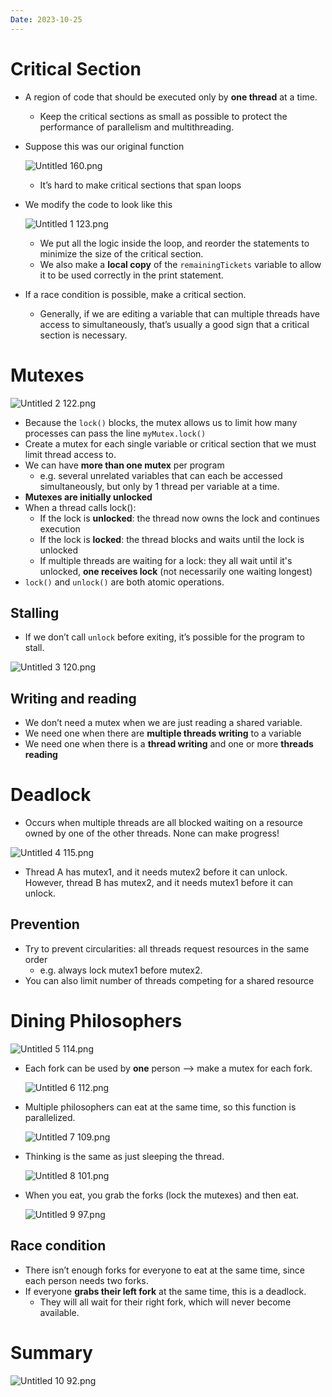 ```yaml
---
Date: 2023-10-25
---
```

# Critical Section

- A region of code that should be executed only by **one thread** at a time.
    - Keep the critical sections as small as possible to protect the performance of parallelism and multithreading.
- Suppose this was our original function
    
    ![Untitled 160.png](attachments/Untitled%20160.png)
    
    - It’s hard to make critical sections that span loops
- We modify the code to look like this
    
    ![Untitled 1 123.png](attachments/Untitled%201%20123.png)
    
    - We put all the logic inside the loop, and reorder the statements to minimize the size of the critical section.
    - We also make a **local copy** of the `remainingTickets` variable to allow it to be used correctly in the print statement.
- If a race condition is possible, make a critical section.
    - Generally, if we are editing a variable that can multiple threads have access to simultaneously, that’s usually a good sign that a critical section is necessary.

# Mutexes

![Untitled 2 122.png](attachments/Untitled%202%20122.png)

- Because the `lock()` blocks, the mutex allows us to limit how many processes can pass the line `myMutex.lock()`
- Create a mutex for each single variable or critical section that we must limit thread access to.
- We can have **more than one mutex** per program
    - e.g. several unrelated variables that can each be accessed simultaneously, but only by 1 thread per variable at a time.
- **Mutexes are initially unlocked**
- When a thread calls lock():
    - If the lock is **unlocked**: the thread now owns the lock and continues execution
    - If the lock is **locked**: the thread blocks and waits until the lock is unlocked
    - If multiple threads are waiting for a lock: they all wait until it's unlocked, **one receives lock** (not necessarily one waiting longest)
- `lock()` and `unlock()` are both atomic operations.

## Stalling

- If we don’t call `unlock` before exiting, it’s possible for the program to stall.

![Untitled 3 120.png](attachments/Untitled%203%20120.png)

## Writing and reading

- We don’t need a mutex when we are just reading a shared variable.
- We need one when there are **multiple threads writing** to a variable
- We need one when there is a **thread writing** and one or more **threads reading**

# Deadlock

- Occurs when multiple threads are all blocked waiting on a resource owned by one of the other threads. None can make progress!

![Untitled 4 115.png](attachments/Untitled%204%20115.png)

- Thread A has mutex1, and it needs mutex2 before it can unlock. However, thread B has mutex2, and it needs mutex1 before it can unlock.

## Prevention

- Try to prevent circularities: all threads request resources in the same order
    - e.g. always lock mutex1 before mutex2.
- You can also limit number of threads competing for a shared resource

# Dining Philosophers

![Untitled 5 114.png](attachments/Untitled%205%20114.png)

- Each fork can be used by **one** person —> make a mutex for each fork.
    
    ![Untitled 6 112.png](attachments/Untitled%206%20112.png)
    
- Multiple philosophers can eat at the same time, so this function is parallelized.
    
    ![Untitled 7 109.png](attachments/Untitled%207%20109.png)
    
- Thinking is the same as just sleeping the thread.
    
    ![Untitled 8 101.png](attachments/Untitled%208%20101.png)
    
- When you eat, you grab the forks (lock the mutexes) and then eat.
    
    ![Untitled 9 97.png](attachments/Untitled%209%2097.png)
    

## Race condition

- There isn’t enough forks for everyone to eat at the same time, since each person needs two forks.
- If everyone **grabs their left fork** at the same time, this is a deadlock.
    - They will all wait for their right fork, which will never become available.

# Summary

![Untitled 10 92.png](attachments/Untitled%2010%2092.png)